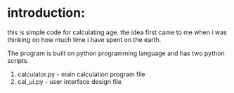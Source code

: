 # introduction:
this is simple code for calculating age.
the idea first came to me when i was thinking on how much time i have spent on the earth. 

The program is built on python programming language and has two python scripts.
1. calculator.py - main calculation program file
2. cal_ui.py - user interface design file

